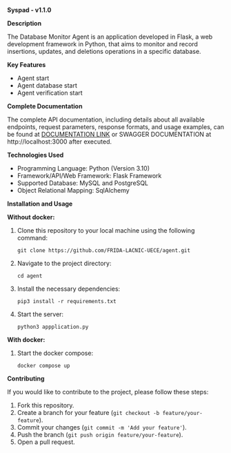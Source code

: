 **Syspad - v1.1.0**

**Description**

The Database Monitor Agent is an application developed in Flask, a web development framework in Python, that aims to monitor and record insertions, updates, and deletions operations in a specific database.

**Key Features**

- Agent start
- Agent database start
- Agent verification start

**Complete Documentation**

The complete API documentation, including details about all available endpoints, request parameters, response formats, and usage examples, can be found at [DOCUMENTATION LINK](https://github.com/FRIDA-LACNIC-UECE/documentation/blob/main/SysPAD%20Documentation.pdf) or SWAGGER DOCUMENTATION at http://localhost:3000 after executed.

**Technologies Used**

- Programming Language: Python (Version 3.10)
- Framework/API/Web Framework: Flask Framework
- Supported Database: MySQL and PostgreSQL
- Object Relational Mapping: SqlAlchemy

**Installation and Usage**

**Without docker:**  

1. Clone this repository to your local machine using the following command:

   ```
   git clone https://github.com/FRIDA-LACNIC-UECE/agent.git
   ```

2. Navigate to the project directory:

   ```
   cd agent
   ```

3. Install the necessary dependencies:

   ```
   pip3 install -r requirements.txt
   ```

4. Start the server:

   ```
   python3 appplication.py
   ```

**With docker:** 

1. Start the docker compose:

   ```
   docker compose up
   ```

**Contributing**

If you would like to contribute to the project, please follow these steps:

1. Fork this repository.
2. Create a branch for your feature (`git checkout -b feature/your-feature`).
3. Commit your changes (`git commit -m 'Add your feature'`).
4. Push the branch (`git push origin feature/your-feature`).
5. Open a pull request.
